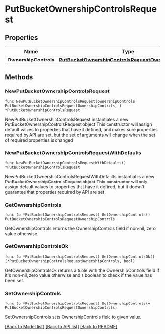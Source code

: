 # PutBucketOwnershipControlsRequest

## Properties

Name | Type | Description | Notes
------------ | ------------- | ------------- | -------------
**OwnershipControls** | [**PutBucketOwnershipControlsRequestOwnershipControls**](PutBucketOwnershipControlsRequestOwnershipControls.md) |  | 

## Methods

### NewPutBucketOwnershipControlsRequest

`func NewPutBucketOwnershipControlsRequest(ownershipControls PutBucketOwnershipControlsRequestOwnershipControls, ) *PutBucketOwnershipControlsRequest`

NewPutBucketOwnershipControlsRequest instantiates a new PutBucketOwnershipControlsRequest object
This constructor will assign default values to properties that have it defined,
and makes sure properties required by API are set, but the set of arguments
will change when the set of required properties is changed

### NewPutBucketOwnershipControlsRequestWithDefaults

`func NewPutBucketOwnershipControlsRequestWithDefaults() *PutBucketOwnershipControlsRequest`

NewPutBucketOwnershipControlsRequestWithDefaults instantiates a new PutBucketOwnershipControlsRequest object
This constructor will only assign default values to properties that have it defined,
but it doesn't guarantee that properties required by API are set

### GetOwnershipControls

`func (o *PutBucketOwnershipControlsRequest) GetOwnershipControls() PutBucketOwnershipControlsRequestOwnershipControls`

GetOwnershipControls returns the OwnershipControls field if non-nil, zero value otherwise.

### GetOwnershipControlsOk

`func (o *PutBucketOwnershipControlsRequest) GetOwnershipControlsOk() (*PutBucketOwnershipControlsRequestOwnershipControls, bool)`

GetOwnershipControlsOk returns a tuple with the OwnershipControls field if it's non-nil, zero value otherwise
and a boolean to check if the value has been set.

### SetOwnershipControls

`func (o *PutBucketOwnershipControlsRequest) SetOwnershipControls(v PutBucketOwnershipControlsRequestOwnershipControls)`

SetOwnershipControls sets OwnershipControls field to given value.



[[Back to Model list]](../README.md#documentation-for-models) [[Back to API list]](../README.md#documentation-for-api-endpoints) [[Back to README]](../README.md)


